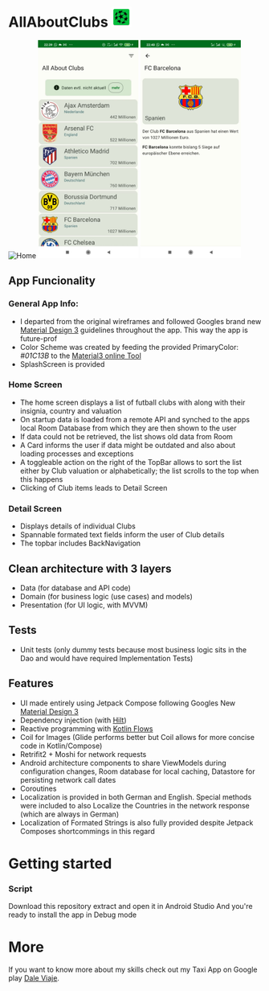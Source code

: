 # AllAboutClubs <img src="images/ic_launcher.png" alt="Home" width="40"/>

 <img src="images/demo_allaboutclubs.gif" alt="Home" width="200"/>                                 <img src="images/clublist.jpeg" alt="Home" width="200"/>           <img src="images/detail.jpeg" alt="Home" width="200"/>
 
## App Funcionality

### General App Info: 
- I departed from the original wireframes and followed Googles brand new [Material Design 3](https://m3.material.io/components/cards/overview) guidelines throughout the app. This way the app is future-prof 
- Color Scheme was created by feeding the provided PrimaryColor: *#01C13B* to the [Material3 online Tool](https://m3.material.io/theme-builder#/custom)
- SplashScreen is provided

### Home Screen
- The home screen displays a list of futball clubs with along with their insignia, country and valuation
- On startup data is loaded from a remote API and synched to the apps local Room Database from which they are then shown to the user 
- If data could not be retrieved, the list shows old data from Room 
- A Card informs the user if data might be outdated and also about loading processes and exceptions
- A toggleable action on the right of the TopBar allows to sort the list either by Club valuation or alphabetically; the list scrolls to the top when this happens
- Clicking of Club items leads to Detail Screen

### Detail Screen
- Displays details of individual Clubs
- Spannable formated text fields inform the user of Club details
- The topbar includes BackNavigation

## Clean architecture with 3 layers
- Data (for database and API code)
- Domain (for business logic (use cases) and models)
- Presentation (for UI logic, with MVVM)

## Tests
- Unit tests (only dummy tests because most business logic sits in the Dao and would have required Implementation Tests)
    
## Features
- UI made entirely using Jetpack Compose following Googles New [Material Design 3](https://m3.material.io/components/cards/overview)
- Dependency injection (with [Hilt](http://google.github.io/hilt/))
- Reactive programming with [Kotlin Flows](https://kotlinlang.org/docs/reference/coroutines/flow.html)
- Coil for Images (Glide performs better but Coil allows for more concise code in Kotlin/Compose)
- Retrifit2 + Moshi for network requests
- Android architecture components to share ViewModels during configuration changes, Room database for local caching, Datastore for persisting network call dates
- Coroutines
- Localization is provided in both German and English. Special methods were included to also Localize the Countries in the network response (which are always in German)
- Localization of Formated Strings is also fully provided despite Jetpack Composes shortcommings in this regard


# Getting started

### Script 
Download this repository extract and open it in Android Studio
And you're ready to install the app in Debug mode

# More
If you want to know more about my skills check out my Taxi App on Google play [Dale Viaje](https://play.google.com/store/apps/details?id=com.dale.viaje.nicaragua.customer).
